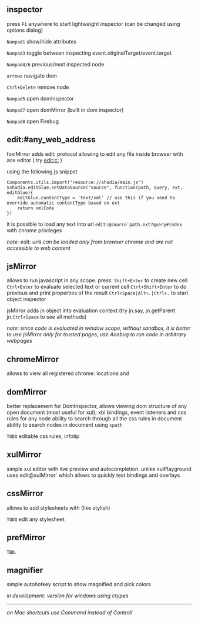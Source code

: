 ## inspector
   press `F1` anywhere to start lightweight inspector (can be changed using options dialog) 
   
   `Numpad1` show/hide attributes
   
   `Numpad3` toggle between inspecting event.otiginalTarget/event.target
   
   `Numpad4/6` previous/next inspected node

   
   `arrows` navigate dom
   
   `Ctrl+Delete` remove node
   
   `Numpad5` open domInspector
   
   `Numpad7` open domMirror (built in dom inspector)
   
   `Numpad8` open Firebug

## edit:#any_web_address
foxiMirror adds edit: protocol allowing to edit any file inside browser with ace editor (  try [edit:c:](edit:c:) )

using the following js snippet

    Components.utils.import("resource://shadia/main.js")
	$shadia.editGlue.setDataSource("source", function(path, query, ext, editGlue){
	    editGlue.contentType = 'text/xml' // use this if you need to override automatic contentType based on ext
	    return xmlCode
    })

it is possible to load any text into url ``edit:@source`path.ext?query#index`` with chrome privileges

*note: edit: uris can be loaded only from browser chrome and are not accessible to web content*

## jsMirror

allows to run javascript in any scope. press: 
`Shift+Enter` to create new cell
`Ctrl+Enter` to evaluate selected text or current cell
`Ctrl+Shift+Enter` to do previous and print properties of the result
`Ctrl+Space|Alt+.|Ctrl+.` to start object inspector

jsMirror adds jn object into evaluation context (try jn.say, jn.getParent jn.`Ctrl+Space` to see all methods)

*note: since code is evaluated in window scope, without sandbox, it is better to use jsMirror only for trusted pages, use Acebug to run code in arbitrary webpages*

## chromeMirror ##
allows to view all registered chrome: locations
and 

## domMirror ##
better replacement for DomInspector, allows viewing dom structure of any open document (most useful for xul); xbl bindings, event listeners and css rules for any node
ability to search through all the css rules in document
ability to search nodes in document using `xpath`

`TODO` editable css rules, infotip 

## xulMirror
simple xul editor with live preview and autocompletion.
unlike xulPlayground uses edit@xulMirror` which allows to quickly test bindings and overlays

## cssMirror
allows to add stylesheets with (like stylish)

`TODO` edit any stylesheet

## prefMirror
`TBD`.

## magnifier
simple autohotkey script to show magnified and pick colors

*in development: version for windows using ctypes*


***
*on Mac shortcuts use Command instead of Controll*